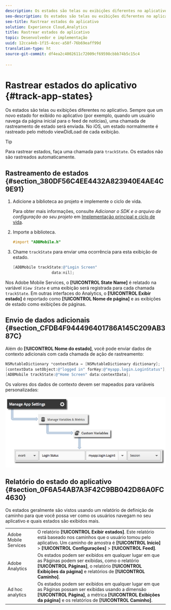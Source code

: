```yaml
---
description: Os estados são telas ou exibições diferentes no aplicativo. Sempre que um novo estado for exibido no aplicativo (por exemplo, quando um usuário navega da página inicial para o feed de notícias), uma chamada de rastreamento de estado será enviada. No iOS, um estado normalmente é rastreado pelo método viewDidLoad de cada exibição.
seo-description: Os estados são telas ou exibições diferentes no aplicativo. Sempre que um novo estado for exibido no aplicativo (por exemplo, quando um usuário navega da página inicial para o feed de notícias), uma chamada de rastreamento de estado será enviada. No iOS, um estado normalmente é rastreado pelo método viewDidLoad de cada exibição.
seo-title: Rastrear estados do aplicativo
solution: Experience Cloud,Analytics
title: Rastrear estados do aplicativo
topic: Desenvolvedor e implementação
uuid: 12cca4eb-1f15-4cec-a58f-76b69eaff99d
translation-type: ht
source-git-commit: df4ea2c4002611c72009cf69598cbbb74b5c15c4

---
```



# Rastrear estados do aplicativo {#track-app-states}

Os estados são telas ou exibições diferentes no aplicativo. Sempre que um novo estado for exibido no aplicativo (por exemplo, quando um usuário navega da página inicial para o feed de notícias), uma chamada de rastreamento de estado será enviada. No iOS, um estado normalmente é rastreado pelo método viewDidLoad de cada exibição.

>[!TIP]
>
>Para rastrear estados, faça uma chamada para `trackState`. Os estados não são rastreados automaticamente.

## Rastreamento de estados {#section_380DF56C4EE4432A823940E4AE4C9E91}

1. Adicione a biblioteca ao projeto e implemente o ciclo de vida.

   Para obter mais informações, consulte *Adicionar o SDK e o arquivo de configuração ao seu projeto* em [Implementação principal e ciclo de vida](/help/ios/getting-started/dev-qs.md).
1. Importe a biblioteca.

   ```objective-c
   #import "ADBMobile.h"
   ```

1. Chame `trackState` para enviar uma ocorrência para esta exibição de estado.

   ```objective-c
   [ADBMobile trackState:@"Login Screen"  
                    data:nil];
   ```

Nos Adobe Mobile Services, o **[!UICONTROL State Name]** é relatado na variável *`View State`* e uma exibição será registrada para cada chamada `trackState`. Em outras interfaces do Analytics, o **[!UICONTROL Exibir estado]** é reportado como **[!UICONTROL Nome de página]** e as exibições de estado como exibições de páginas.

## Envio de dados adicionais {#section_CFDB4F944496401786A145C209AB387C}

Além do **[!UICONTROL Nome do estado]**, você pode enviar dados de contexto adicionais com cada chamada de ação de rastreamento:

```objective-c
NSMutableDictionary *contextData = [NSMutableDictionary dictionary]; 
[contextData setObject:@"logged in" forKey:@"myapp.login.LoginStatus"]; 
[ADBMobile trackState:@"Home Screen" data:contextData];
```

Os valores dos dados de contexto devem ser mapeados para variáveis personalizadas:

![](assets/map-variable-context-state.png)

## Relatório do estado do aplicativo {#section_0F6A54AB7A3F42C9BB042D86A0FC4630}

Os estados geralmente são vistos usando um relatório de definição de caminho para que você possa ver como os usuários navegam no seu aplicativo e quais estados são exibidos mais.

|  |  |
|--- |--- |
| Adobe Mobile Services | O relatório **[!UICONTROL Exibir estados]**. Este relatório está baseado nos caminhos que o usuário tomou pelo aplicativo. Um caminho de amostra é **[!UICONTROL Início]** &gt; **[!UICONTROL Configurações]** &gt; **[!UICONTROL Feed]**. |
| Adobe Analytics | Os estados podem ser exibidos em qualquer lugar em que as Páginas podem ser exibidas, como o relatório **[!UICONTROL Páginas]**, o relatório **[!UICONTROL Exibições da página]** e relatórios de **[!UICONTROL Caminho]**. |
| Ad hoc analytics | Os estados podem ser exibidos em qualquer lugar em que as Páginas possam ser exibidas usando a dimensão **[!UICONTROL Página]**, a métrica **[!UICONTROL Exibições da página]** e os relatórios de **[!UICONTROL Caminho]**. |
